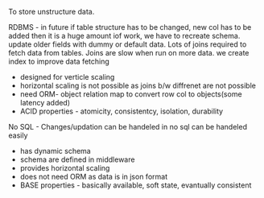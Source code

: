 To store unstructure data.

RDBMS - in future if table structure has to be changed, new col has to be added then it is a huge amount iof work, we have to recreate schema.
update older fields with dummy or default data. Lots of joins required to fetch data from tables. Joins are slow when run on more data.
we create index to improve data fetching
- designed for verticle scaling
- horizontal scaling is not possible as joins b/w diffrenet are not possible
- need ORM- object relation map to convert row col to objects(some latency added)
- ACID properties - atomicity, consistentcy, isolation, durability


No SQL - Changes/updation can be handeled in no sql can be handeled easily
- has dynamic schema
- schema are defined in middleware
- provides horizontal scaling
- does not need ORM as data is in json format
- BASE properties - basically available, soft state, evantually consistent
